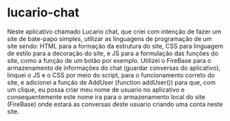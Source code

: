# lucario-chat
Neste aplicativo chamado Lucario chat, que criei com intenção de fazer um site de bate-papo simples, utilizar as linguagens de programação de um site sendo: HTML para a formação da estrutura do site, CSS para linguagem de estilo para a decoração do site, e JS para a formulação das funções do site, como a função de um botão por exemplo. Utilizei o FireBase para o armazenamento de informações do chat (guardar conversas do aplicativo), linquei o JS e o CSS por meio do script, para o funcionamento correto do site, e adicionei a função de AddUser (function addUser()) para que, com um clique, eu possa criar meu nome de usuario no aplicativo e consequentemente este nome ira para o armazenamento local do site (FireBase) onde estará as conversas deste usuario criando uma conta neste site.
